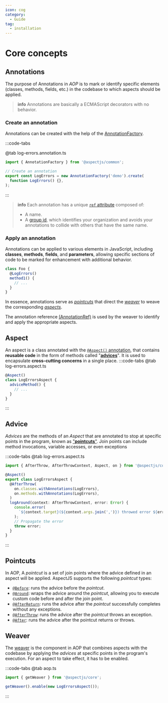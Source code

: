 ```yaml
---
icon: cog
category:
  - Guide
tag:
  - installation
---
```


# Core concepts

## <i class="fa fa-at"></i> Annotations

The purpose of Annotations in _AOP_ is to mark or identify specific elements (classes, methods, fields, etc.) in the codebase to which aspects should be applied.

> **info** Annotations are basically a ECMAScript decorators with no behavior.

### Create an annotation

Annotations can be created with the help of the [AnnotationFactory](../api/classes/common.AnnotationFactory.md).

:::code-tabs

@tab log-errors.annotation.ts

```ts
import { AnnotationFactory } from '@aspectjs/common';

// Create an annotation
export const LogErrors = new AnnotationFactory('demo').create(
  function LogErrors() {},
);
```

:::

> **info** Each annotation has a unique [`ref` attribute](../api/classes/common.AnnotationRef.md) composed of:
>
> - A name.
> - A [group id](../api/classes/common.AnnotationFactory.md#groupid), which identifies your organization and avoids your annotations to collide with others that have the same name.

### Apply an annotation

Annotations can be applied to various elements in JavaScript, including **classes**, **methods**, **fields**, and **parameters**, allowing specific sections of code to be marked for enhancement with additional behavior.

```ts
class Foo {
  @LogErrors()
  method1() {
    // ...
  }
}
```

In essence, annotations serve as [_pointcuts_](#pointcuts) that direct the [_weaver_](#weaver) to weave the corresponding [_aspects_](#aspect).

The annotation reference [(AnnotationRef)](../api/classes/common.AnnotationRef.md) is used by the weaver to identify and apply the appropriate aspects.

## <i class="fa fa-cube"></i> Aspect

An aspect is a class annotated with the [`@Aspect()` annotation](../api/modules/core.md#aspect), that contains **reusable code** in the form of methods called "[**advices**](#advices)". It is used to encapsulate **cross-cutting concerns** in a single place.
:::code-tabs
@tab log-errors.aspect.ts

```ts
@Aspect()
class LogErrorsAspect {
  adviceMethod() {
    // ...
  }
}
```

:::

## <i class="fa fa-cubes"></i> Advice

_Advices_ are the methods of an _Aspect_ that are annotated to stop at specific points in the program, known as ["**pointcuts**"](#pointcuts). Join points can include method invocations, variable accesses, or even exceptions

:::code-tabs
@tab log-errors.aspect.ts

```ts
import { AfterThrow, AfterThrowContext, Aspect, on } from '@aspectjs/core';

@Aspect()
export class LogErrorsAspect {
  @AfterThrow(
    on.classes.withAnnotations(LogErrors),
    on.methods.withAnnotations(LogErrors),
  )
  logAround(context: AfterThrowContext, error: Error) {
    console.error(
      `${context.target}(${context.args.join(',')}) throwed error ${error}`,
    );
    // Propagate the error
    throw error;
  }
}
```

:::

## <i class="fa-solid fa-scissors"></i> Pointcuts

In AOP, A _pointcut_ is a set of join points where the advice defined in an aspect will be applied.
AspectJS supports the following _pointcut_ types:

- [`@Before`](../api/modules/core.html#before): runs the advice before the _pointcut_.
- [`@Around`](../api/modules/core.html#around): wraps the advice around the _pointcut_, allowing you to execute custom code before and after the join point.
- [`@AfterReturn`](../api/modules/core.html#afterreturn): runs the advice after the _pointcut_ successfully completes without any exceptions.
- [`@AfterThrow`](../api/modules/core.html#afterthrow): runs the advice after the _pointcut_ throws an exception.
- [`@After`](../api/modules/core.html#after): runs the advice after the pointcut returns or throws.

## <i class="fa fa-cog"></i> Weaver

The [weaver](../10.intro/10.abstract.md#weaver) is the component in AOP that combines aspects with the codebase by applying the _advices_ at specific points in the program's execution.
For an aspect to take effect, it has to be enabled.

:::code-tabs
@tab aop.ts

```ts
import { getWeaver } from '@aspectjs/core';

getWeaver().enable(new LogErrorsAspect());
```

:::

